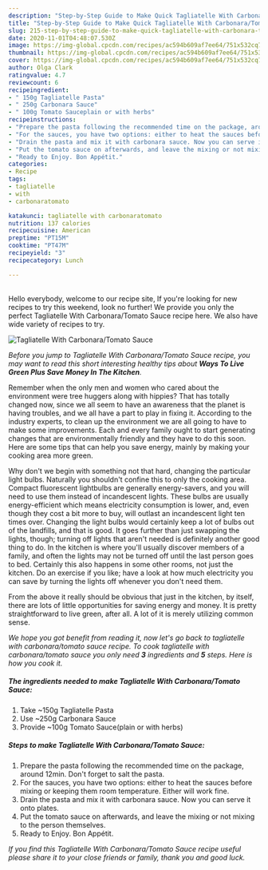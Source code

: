 ```yaml
---
description: "Step-by-Step Guide to Make Quick Tagliatelle With Carbonara/Tomato Sauce"
title: "Step-by-Step Guide to Make Quick Tagliatelle With Carbonara/Tomato Sauce"
slug: 215-step-by-step-guide-to-make-quick-tagliatelle-with-carbonara-tomato-sauce
date: 2020-11-01T04:48:07.530Z
image: https://img-global.cpcdn.com/recipes/ac594b609af7ee64/751x532cq70/tagliatelle-with-carbonaratomato-sauce-recipe-main-photo.jpg
thumbnail: https://img-global.cpcdn.com/recipes/ac594b609af7ee64/751x532cq70/tagliatelle-with-carbonaratomato-sauce-recipe-main-photo.jpg
cover: https://img-global.cpcdn.com/recipes/ac594b609af7ee64/751x532cq70/tagliatelle-with-carbonaratomato-sauce-recipe-main-photo.jpg
author: Olga Clark
ratingvalue: 4.7
reviewcount: 6
recipeingredient:
- " 150g Tagliatelle Pasta"
- " 250g Carbonara Sauce"
- " 100g Tomato Sauceplain or with herbs"
recipeinstructions:
- "Prepare the pasta following the recommended time on the package, around 12min. Don&#39;t forget to salt the pasta."
- "For the sauces, you have two options: either to heat the sauces before mixing or keeping them room temperature. Either will work fine."
- "Drain the pasta and mix it with carbonara sauce. Now you can serve it onto plates."
- "Put the tomato sauce on afterwards, and leave the mixing or not mixing to the person themselves."
- "Ready to Enjoy. Bon Appétit."
categories:
- Recipe
tags:
- tagliatelle
- with
- carbonaratomato

katakunci: tagliatelle with carbonaratomato 
nutrition: 137 calories
recipecuisine: American
preptime: "PT15M"
cooktime: "PT47M"
recipeyield: "3"
recipecategory: Lunch

---
```

<br>
Hello everybody, welcome to our recipe site, If you're looking for new recipes to try this weekend, look no further! We provide you only the perfect Tagliatelle With Carbonara/Tomato Sauce recipe here. We also have wide variety of recipes to try.
<br>


![Tagliatelle With Carbonara/Tomato Sauce](https://img-global.cpcdn.com/recipes/ac594b609af7ee64/751x532cq70/tagliatelle-with-carbonaratomato-sauce-recipe-main-photo.jpg)

<i>Before you jump to Tagliatelle With Carbonara/Tomato Sauce recipe, you may want to read this short interesting healthy tips about 
<strong>Ways To Live Green Plus Save Money In The Kitchen</strong>.</i>
</br>

Remember when the only men and women who cared about the environment were tree huggers along with hippies? That has totally changed now, since we all seem to have an awareness that the planet is having troubles, and we all have a part to play in fixing it. According to the industry experts, to clean up the environment we are all going to have to make some improvements. Each and every family ought to start generating changes that are environmentally friendly and they have to do this soon. Here are some tips that can help you save energy, mainly by making your cooking area more green.

Why don't we begin with something not that hard, changing the particular light bulbs. Naturally you shouldn't confine this to only the cooking area. Compact fluorescent lightbulbs are generally energy-savers, and you will need to use them instead of incandescent lights. These bulbs are usually energy-efficient which means electricity consumption is lower, and, even though they cost a bit more to buy, will outlast an incandescent light ten times over. Changing the light bulbs would certainly keep a lot of bulbs out of the landfills, and that is good. It goes further than just swapping the lights, though; turning off lights that aren't needed is definitely another good thing to do. In the kitchen is where you'll usually discover members of a family, and often the lights may not be turned off until the last person goes to bed. Certainly this also happens in some other rooms, not just the kitchen. Do an exercise if you like; have a look at how much electricity you can save by turning the lights off whenever you don't need them.

From the above it really should be obvious that just in the kitchen, by itself, there are lots of little opportunities for saving energy and money. It is pretty straightforward to live green, after all. A lot of it is merely utilizing common sense.


<i>We hope you got benefit from reading it, now let's go back to tagliatelle with carbonara/tomato sauce recipe. To cook tagliatelle with carbonara/tomato sauce you only need <strong>3</strong> ingredients and <strong>5</strong> steps. Here is how you cook it.
</i>

##### The ingredients needed to make Tagliatelle With Carbonara/Tomato Sauce:

1. Take  ~150g Tagliatelle Pasta
1. Use  ~250g Carbonara Sauce
1. Provide  ~100g Tomato Sauce(plain or with herbs)


##### Steps to make Tagliatelle With Carbonara/Tomato Sauce:

1. Prepare the pasta following the recommended time on the package, around 12min. Don&#39;t forget to salt the pasta.
1. For the sauces, you have two options: either to heat the sauces before mixing or keeping them room temperature. Either will work fine.
1. Drain the pasta and mix it with carbonara sauce. Now you can serve it onto plates.
1. Put the tomato sauce on afterwards, and leave the mixing or not mixing to the person themselves.
1. Ready to Enjoy. Bon Appétit.


<i>If you find this Tagliatelle With Carbonara/Tomato Sauce recipe useful please share it to your close friends or family, thank you and good luck.</i>
